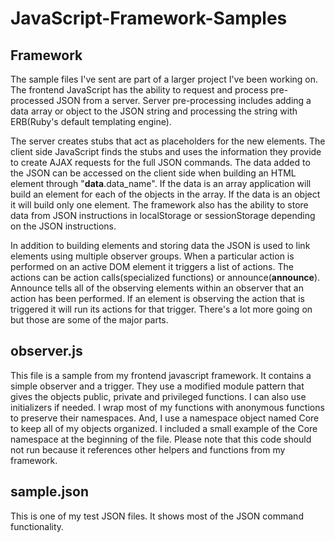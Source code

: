 JavaScript-Framework-Samples
============================

Framework
---------
The sample files I've sent are part of a larger project I've been working on.
The frontend JavaScript has the ability to request and process pre-processed JSON from a server.
Server pre-processing includes adding a data array or object to the JSON string and
processing the string with ERB(Ruby's default templating engine).

The server creates stubs that act as placeholders for the new elements.
The client side JavaScript finds the stubs and uses the information they provide to create AJAX requests for the full JSON commands.
The data added to the JSON can be accessed on the client side when building an HTML element through "__data__.data_name".
If the data is an array application will build an element for each of the objects in the array.
If the data is an object it will build only one element.
The framework also has the ability to store data from JSON instructions in
localStorage or sessionStorage depending on the JSON instructions.

In addition to building elements and storing data the JSON is used to link elements using multiple observer groups.
When a particular action is performed on an active DOM element it triggers a list of actions.
The actions can be action calls(specialized functions) or announce(__announce__).
Announce tells all of the observing elements within an observer that an action has been performed.
If an element is observing the action that is triggered it will run its actions for that trigger.
There's a lot more going on but those are some of the major parts.

observer.js
-----------
This file is a sample from my frontend javascript framework. It contains a simple observer and a trigger.
They use a modified module pattern that gives the objects public, private and privileged functions.
I can also use initializers if needed. I wrap most of my functions with
anonymous functions to preserve their namespaces. And, I use a namespace object named
Core to keep all of my objects organized. I included a small example of the Core namespace at the beginning of the file.
Please note that this code should not run because it references other helpers and functions from my framework.

sample.json
-----------
This is one of my test JSON files. It shows most of the JSON command functionality.
